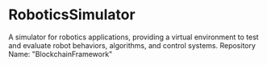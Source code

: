 # RoboticsSimulator
 A simulator for robotics applications, providing a virtual environment to test and evaluate robot behaviors, algorithms, and control systems.  Repository Name: "BlockchainFramework"
